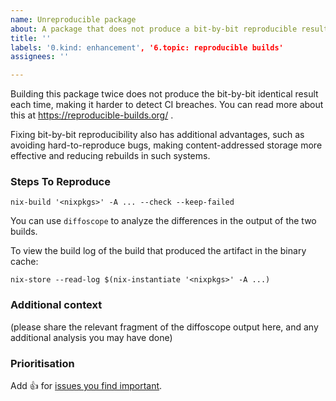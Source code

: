 ```yaml
---
name: Unreproducible package
about: A package that does not produce a bit-by-bit reproducible result each time it is built
title: ''
labels: '0.kind: enhancement', '6.topic: reproducible builds'
assignees: ''

---
```


Building this package twice does not produce the bit-by-bit identical result each time, making it harder to detect CI breaches. You can read more about this at https://reproducible-builds.org/ .

Fixing bit-by-bit reproducibility also has additional advantages, such as avoiding hard-to-reproduce bugs, making content-addressed storage more effective and reducing rebuilds in such systems.

### Steps To Reproduce

```
nix-build '<nixpkgs>' -A ... --check --keep-failed
```

You can use `diffoscope` to analyze the differences in the output of the two builds.

To view the build log of the build that produced the artifact in the binary cache:

```
nix-store --read-log $(nix-instantiate '<nixpkgs>' -A ...)
```

### Additional context

(please share the relevant fragment of the diffoscope output here,
and any additional analysis you may have done)


### Prioritisation

Add :+1: for [issues you find important](https://github.com/NixOS/nixpkgs/issues?q=is%3Aissue+is%3Aopen+sort%3Areactions-%2B1-desc).

